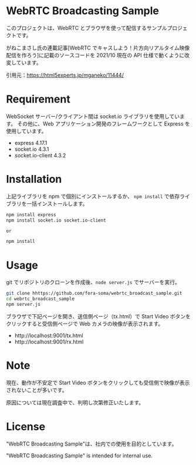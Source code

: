 # WebRTC Broadcasting Sample

このプロジェクトは、WebRTC とブラウザを使って配信するサンプルプロジェクトです。

がねこまさし氏の連載記事[WebRTC でキャスしよう！片方向リアルタイム映像配信を作ろう]に記載のソースコードを 2021/10 現在の API 仕様で動くように改変しています。

引用元：https://html5experts.jp/mganeko/11444/

# Requirement

WebSocket サーバー/クライアント間は socket.io ライブラリを使用しています。
その他に、Web アプリケーション開発のフレームワークとして Express を使用しています。

- express 4.17.1
- socket.io 4.3.1
- socket.io-client 4.3.2

# Installation

上記ライブラリを npm で個別にインストールするか、
`npm install` で依存ライブラリを一括インストールします。

```bash
npm install express
npm install socket.io socket.io-client

or

npm install
```

# Usage

git でリポジトリのクローンを作成後、`node server.js` でサーバーを実行。

```bash
git clone hhttps://github.com/fora-soma/webrtc_broadcast_sample.git
cd webrtc_broadcast_sample
npm server.js
```

ブラウザで下記ページを開き、送信側ページ（tx.html）で Start Video ボタンをクリックすると受信側ページで Web カメラの映像が表示されます。

- http://localhost:9001/tx.html
- http://localhost:9001/rx.html

# Note

現在、動作が不安定で Start Video ボタンをクリックしても受信側で映像が表示されないことが多いです。

原因については現在調査中で、判明し次第修正いたします。

# License

"WebRTC Broadcasting Sample"は、社内での使用を目的としています。

"WebRTC Broadcasting Sample" is intended for internal use.
